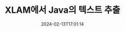---
############################# Static ############################
layout: "auto-gen-parser"
date: 2024-02-13T17:01:14
draft: false
otherformats: odp ods odt one otp ott pdf pps ppsx ppt pptx rtf tex vdx vsdm vsdx

############################# Head ############################
head_title: "Java의 XLAM에서 텍스트 추출"
head_description: "Java의 문서 파일에서 빠르게 텍스트를 추출합니다."

############################# Header ############################
title: "XLAM에서 Java의 텍스트 추출"
description: "몇 줄의 Java 코드로 XLAM에서 텍스트를 추출합니다."
bg_image: "https://cms.admin.containerize.com/templates/aspose/App_Themes/V3/images/bg/header1.png"
bg_overlay: false
button:
    enable: true
    icon: "fas fa-arrow-down"
    label: "무료 평가판 다운로드"
    link: "https://downloads.groupdocs.com/parser/java"

############################# SubMenu ############################
submenu:
    enable: true

    left:
        img_alt: "GroupDocs.Parser for Java"
        image: "https://cms.admin.containerize.com/templates/groupdocs/images/product-logos/90x90-noborder/groupdocs-parser-java.png"
        product: "GroupDocs.Parser"
        platform: "Java"

    middle:
        button:

            # button loop
            - link: "https://apireference.groupdocs.com/parser/java"
              text: "API 참조"

            # button loop
            - link: "https://github.com/groupdocs-parser"
              text: "코드 예제"

            # button loop
            - link: "https://products.groupdocs.app/parser/family"
              text: "라이브 데모"

            # button loop
            - link: "https://purchase.groupdocs.com/pricing/parser/java"
              text: "가격"

    right:
        link_download: "https://downloads.groupdocs.com/parser"
        link_learn: "https://docs.groupdocs.com/parser/java"
        link_buy: "https://purchase.groupdocs.com"

############################# About ############################
about:
    enable: true
    title: "XLAM 파일 Java API에서 텍스트를 추출하는 방법은 무엇입니까?"
    content: |
        [GroupDocs.Parser for Java](/ko/parser/java/)는 텍스트, 이미지 및 메타데이터 추출기 API로, 원시, 구조화 및 형식화된 텍스트를 구문 분석하는 기능으로 비즈니스 애플리케이션을 구축하는 데 도움이 되는 50개 이상의 인기 있는 문서 유형을 지원합니다. 또한 사전 정의된 템플릿을 사용하여 문서 구문 분석을 지원하고 송장 및 기타 일반 문서에서 복잡한 데이터를 빠르고 정확하게 추출할 수 있습니다. GroupDocs.Parser for Java을 사용하면 Word 처리 문서, Excel 스프레드시트, PowerPoint 프레젠테이션, OneNote, PDF 파일 및 ZIP 아카이브를 포함하여 널리 사용되는 모든 형식의 비밀번호로 보호된 파일에서 텍스트 및 메타데이터를 추출할 수 있습니다.
        
        GroupDocs.Parser API는 파일 텍스트 추출 기능이 필요한 기업 솔루션에 적합한 선택입니다. 이러한 API는 Java runtime: J2SE 6.0 and above를 포함한 모든 주요 운영 체제 및 플랫폼에서 잘 지원됩니다.

############################# Steps ############################
steps:
    enable: true
    title_left: "Java의 XLAM에서 텍스트 추출"
    content_left: |
        [GroupDocs.Parser for Java](/ko/parser/java/)를 사용하면 Java 개발자가 몇 가지 간단한 단계를 구현하여 XLAM 파일에서 텍스트를 쉽게 추출할 수 있습니다.
        
        * 초기 문서에 대한 [Parser](https://reference.groupdocs.com/java/parser/com.groupdocs.parser/Parser) 개체를 인스턴스화합니다.
        * [getText](https://reference.groupdocs.com/parser/java/com.groupdocs.parser/parser/#getText--) 메서드를 호출하고 [TextReader](https://reference.groupdocs.com/java/parser/com.groupdocs.parser.data/TextReader) 개체;
        * 판독기가 *null*이 아닌지 확인합니다(문서에 대해 텍스트 추출이 지원됨).
        * 독자로부터 텍스트를 읽습니다.

    title_right: "텍스트 추출에 대해 자세히 알아보기"
    content_right: |
        * <a href="https://docs.groupdocs.com/parser/java/extract-text-in-accurate-mode/">Accurate 모드에서 텍스트를 추출하는 방법</a>
        * <a href="https://docs.groupdocs.com/parser/java/extract-text-in-raw-mode/">Raw 모드에서 텍스트를 추출하는 방법</a>
 
    code: |
     {{% parser/additional-styles %}}
     {{< parser/code-parser title="Java 예제 코드를 사용하여 XLAM 파일에서 텍스트를 추출하는 방법">}}

        ```java    
        // GroupDocs.Parser API를 사용하여 XLAM 파일에서 텍스트 추출
        // Parser 클래스의 인스턴스 생성
        try (Parser parser = new Parser(filePath)) {
            // 텍스트를 리더기로 추출
            try (TextReader reader = parser.getText()) {
                // 문서에서 텍스트 인쇄
                // 텍스트 추출이 지원되지 않는 경우 판독기는 null입니다.
                System.out.println(reader == null ? "텍스트 추출은 지원되지 않습니다." : reader.readToEnd());
            }
        }
        ```
     {{< /parser/code-parser >}}

############################# More ############################
more:
    enable: true
    title_left: "시스템 요구 사항"
    content_left: |
        GroupDocs.Parser for Java API는 모든 주요 플랫폼 및 운영 체제에서 지원됩니다. 아래 코드를 실행하기 전에 시스템에 다음 필수 구성 요소가 설치되어 있는지 확인하십시오.
        
        * 운영 체제: Microsoft Windows, Linux, MacOS
        * 개발 환경: NetBeans, Intellij IDEA, Eclipse, etc.
        * 프레임워크
        * [Maven](https://repository.groupdocs.com/webapp/#/artifacts/browse/tree/General/repo/com/groupdocs/groupdocs-parser)에서 GroupDocs.Parser for Java의 최신 버전을 다운로드하세요.

    title_right: "GroupDocs.Parser for Java를 사용하는 이유"
    content_right: |
        * 지원되는 모든 문서에서 일반 텍스트 추출 지원    
        * 사용자 정의 템플릿을 통한 문서 분석    
        * 구조화된 텍스트 추출을 완벽하게 지원    
        * 키워드 및 정규 표현식을 통한 텍스트 검색    
        * 형식이 지정된 텍스트, 메타데이터, 이미지, 컨테이너 및 첨부 파일 추출    
        * 지원되는 일부 문서 형식의 목차 추출    
        * PDF 문서에서 양식 데이터 구문 분석    
        * 문서에서 하이퍼링크 추출   

############################# Demos ############################
demos:
    enable: true
    title: "라이브 데모 - XLAM 온라인에서 텍스트 추출"
    content: |
       지금 바로 [GroupDocs.Parser Live Demos](https://products.groupdocs.app/parser/text/xlam) 웹사이트를 방문하여 XLAM 파일에서 텍스트를 추출하세요.
       라이브 데모에는 다음과 같은 이점이 있습니다.
        
############################# About Formats ############################
about_formats:
    enable: true

############################# More Formats ############################
more_formats:
    enable: true
    title: "다른 문서 형식에서 텍스트 추출"
    content: |
        Java 파일 형식 및 이미지에 대한 문서 구문 분석 및 텍스트 추출 API. 아래에 설명된 대로 널리 사용되는 일부 파일 형식에 대한 데이터를 추출합니다.

############################# Back to top ###############################
back_to_top:
    enable: true
---